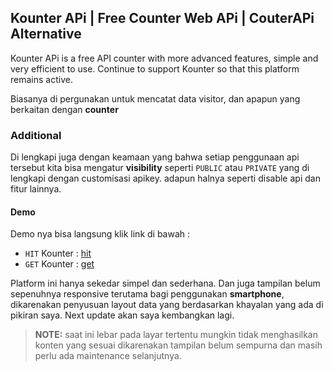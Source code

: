 ## Kounter APi | Free Counter Web APi | CouterAPi Alternative

Kounter APi is a free API counter with more advanced features, simple and very efficient to use. Continue to support Kounter so that this platform remains active.

Biasanya di pergunakan untuk mencatat data visitor, dan apapun yang berkaitan dengan **counter**

### Additional

Di lengkapi juga dengan keamaan yang bahwa setiap penggunaan api tersebut kita bisa mengatur **visibility** seperti `PUBLIC` atau `PRIVATE` yang di lengkapi dengan customisasi apikey. adapun halnya seperti disable api dan fitur lainnya.

#### Demo

Demo nya bisa langsung klik link di bawah :

- `HIT` Kounter : [hit](https://kounter.vercel.app/hit/81sf6yeootf)
- `GET` Kounter : [get](https://kounter.vercel.app/get/81sf6yeootf)

Platform ini hanya sekedar simpel dan sederhana. Dan juga tampilan belum sepenuhnya responsive terutama bagi penggunakan **smartphone**, dikarenakan penyusuan layout data yang berdasarkan khayalan yang ada di pikiran saya. Next update akan saya kembangkan lagi.

> **NOTE:** saat ini lebar pada layar tertentu mungkin tidak menghasilkan konten yang sesuai
> dikarenakan tampilan belum sempurna dan masih perlu ada maintenance selanjutnya.